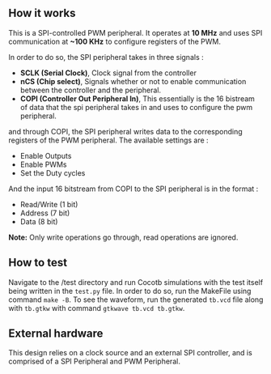 <!---

This file is used to generate your project datasheet. Please fill in the information below and delete any unused
sections.

You can also include images in this folder and reference them in the markdown. Each image must be less than
512 kb in size, and the combined size of all images must be less than 1 MB.
-->

## How it works

This is a SPI-controlled PWM peripheral. It operates at **10 MHz** and uses SPI communication at **\~100 KHz** to configure registers of the PWM.

In order to do so, the SPI peripheral takes in three signals :

- **SCLK (Serial Clock)**, Clock signal from the controller
- **nCS (Chip select)**, Signals whether or not to enable communication between the controller and the peripheral.
- **COPI (Controller Out Peripheral In)**, This essentially is the 16 bistream of data that the spi peripheral takes in and uses to configure the pwm peripheral.

and through COPI, the SPI peripheral writes data to the corresponding registers of the PWM peripheral. The available settings are :

- Enable Outputs
- Enable PWMs
- Set the Duty cycles

And the input 16 bitstream from COPI to the SPI peripheral is in the format :

- Read/Write (1 bit)
- Address (7 bit)
- Data (8 bit)

**Note:** Only write operations go through, read operations are ignored.

## How to test

Navigate to the /test directory and run Cocotb simulations with the test itself being written in the `test.py` file. In order to do so, run the MakeFile using command `make -B`. To see the waveform, run the generated `tb.vcd` file along with `tb.gtkw` with command `gtkwave tb.vcd tb.gtkw`.

## External hardware

This design relies on a clock source and an external SPI controller, and is comprised of a SPI Peripheral and PWM Peripheral.
